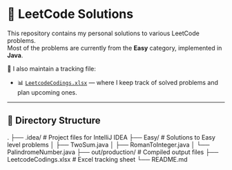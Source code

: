 # 🚀 LeetCode Solutions

This repository contains my personal solutions to various LeetCode problems.  
Most of the problems are currently from the **Easy** category, implemented in **Java**.

📝 I also maintain a tracking file:  
- 📊 [`LeetcodeCodings.xlsx`](./LeetcodeCodings.xlsx) — where I keep track of solved problems and plan upcoming ones.

---

## 📂 Directory Structure
.
├── .idea/ # Project files for IntelliJ IDEA
├── Easy/ # Solutions to Easy level problems
│ ├── TwoSum.java
│ ├── RomanToInteger.java
│ └── PalindromeNumber.java
├── out/production/ # Compiled output files
├── LeetcodeCodings.xlsx # Excel tracking sheet
└── README.md
